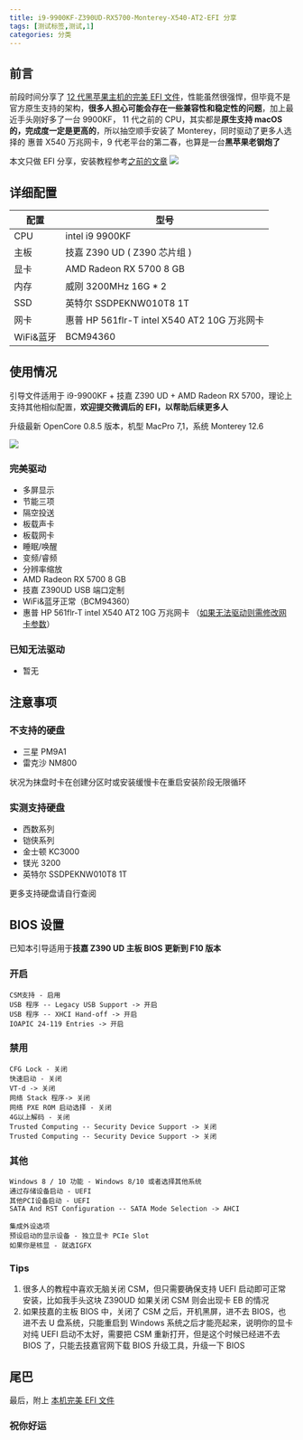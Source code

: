 ```yaml
---
title: i9-9900KF-Z390UD-RX5700-Monterey-X540-AT2-EFI 分享
tags: [测试标签,测试,1]
categories: 分类
---
```




## 前言

前段时间分享了 [12 代黑苹果主机的完美 EFI 文件](https://www.mspace.cc/archives/647)，性能虽然很强悍，但毕竟不是官方原生支持的架构，**很多人担心可能会存在一些兼容性和稳定性的问题**，加上最近手头刚好多了一台 9900KF， 11 代之前的 CPU，其实都是**原生支持 macOS 的，完成度一定是更高的**，所以抽空顺手安装了 Monterey，同时驱动了更多人选择的 惠普 X540 万兆网卡，9 代老平台的第二春，也算是一台**黑苹果老钢炮了**

本文只做 EFI 分享，安装教程参考[之前的文章](https://www.mspace.cc/archives/617) ![](https://tc.mspace.cc/images/2022/09/26/202209262135543.png)

## 详细配置

| 配置 | 型号 |
|--------|--------|
| CPU | intel i9 9900KF |
| 主板 | 技嘉 Z390 UD ( Z390 芯片组 ) |
| 显卡 | AMD Radeon RX 5700 8 GB |
| 内存 | 威刚 3200MHz 16G * 2 |
| SSD | 英特尔 SSDPEKNW010T8 1T |
| 网卡 | 惠普 HP 561flr-T intel X540 AT2 10G 万兆网卡 |
| WiFi&蓝牙 | BCM94360 |

## 使用情况

引导文件适用于 i9-9900KF + 技嘉 Z390 UD + AMD Radeon RX 5700，理论上支持其他相似配置，**欢迎提交微调后的 EFI，以帮助后续更多人**

升级最新 OpenCore 0.8.5 版本，机型 MacPro 7,1，系统 Monterey 12.6

 ![](https://tc.mspace.cc/images/2022/10/24/202210241917912.png)



### 完美驱动


- 多屏显示
- 节能三项
- 隔空投送
- 板载声卡
- 板载网卡
- 睡眠/唤醒
- 变频/睿频
- 分辨率缩放
- AMD Radeon RX 5700 8 GB
- 技嘉 Z390UD USB 端口定制
- WiFi&蓝牙正常（BCM94360）
- 惠普 HP 561flr-T intel X540 AT2 10G 万兆网卡 （[如果无法驱动则需修改网卡参数](https://www.mspace.cc/archives/633)）

### 已知无法驱动

- 暂无

## 注意事项

### 不支持的硬盘

- 三星 PM9A1
- 雷克沙 NM800

状况为抹盘时卡在创建分区时或安装缓慢卡在重启安装阶段无限循环

### 实测支持硬盘

- 西数系列
- 铠侠系列
- 金士顿 KC3000
- 镁光 3200
- 英特尔 SSDPEKNW010T8 1T

更多支持硬盘请自行查阅

## BIOS 设置

已知本引导适用于**技嘉 Z390 UD 主板 BIOS 更新到 F10 版本**

### 开启

    CSM支持 - 启用
    USB 程序 -- Legacy USB Support -> 开启
    USB 程序 -- XHCI Hand-off -> 开启
    IOAPIC 24-119 Entries -> 开启

### 禁用

    CFG Lock - 关闭
    快速启动 - 关闭
    VT-d -> 关闭
    网络 Stack 程序-> 关闭
    网络 PXE ROM 启动选择 - 关闭
    4G以上解码 - 关闭
    Trusted Computing -- Security Device Support -> 关闭
    Trusted Computing -- Security Device Support -> 关闭

### 其他

    Windows 8 / 10 功能 - Windows 8/10 或者选择其他系统
    通过存储设备启动 - UEFI
    其他PCI设备启动 - UEFI
    SATA And RST Configuration -- SATA Mode Selection -> AHCI

    集成外设选项
    预设启动的显示设备 - 独立显卡 PCIe Slot
    如果你是核显 - 就选IGFX

### Tips

1. 很多人的教程中喜欢无脑关闭 CSM，但只需要确保支持 UEFI 启动即可正常安装，比如我手头这块 Z390UD 如果关闭 CSM 则会出现卡 EB 的情况
2. 如果技嘉的主板 BIOS 中，关闭了 CSM 之后，开机黑屏，进不去 BIOS，也进不去 U 盘系统，只能重启到 Windows 系统之后才能亮起来，说明你的显卡对纯 UEFI 启动不太好，需要把 CSM 重新打开，但是这个时候已经进不去 BIOS 了，只能去技嘉官网下载 BIOS 升级工具，升级一下 BIOS 


## 尾巴

最后，附上 [本机完美 EFI 文件](https://vicar.lanzoub.com/iyZSr0ehks5a)

### 祝你好运